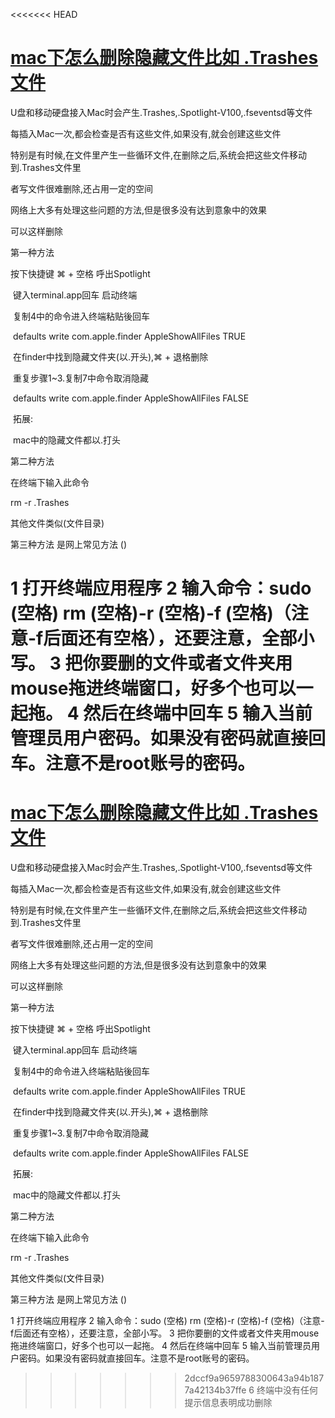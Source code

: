 <<<<<<< HEAD
# [mac下怎么删除隐藏文件比如 .Trashes文件](https://www.cnblogs.com/sundaysgarden/p/5608974.html)



U盘和移动硬盘接入Mac时会产生.Trashes,.Spotlight-V100,.fseventsd等文件

每插入Mac一次,都会检查是否有这些文件,如果没有,就会创建这些文件

特别是有时候,在文件里产生一些循环文件,在删除之后,系统会把这些文件移动到.Trashes文件里

者写文件很难删除,还占用一定的空间

网络上大多有处理这些问题的方法,但是很多没有达到意象中的效果

可以这样删除

第一种方法

按下快捷键 ⌘ + 空格 呼出Spotlight

​    键入terminal.app回车 启动终端

​    复制4中的命令进入终端粘贴後回车

​    defaults write com.apple.finder AppleShowAllFiles TRUE

​    在finder中找到隐藏文件夹(以.开头),⌘ + 退格删除

​    重复步骤1~3.复制7中命令取消隐藏

​    defaults write com.apple.finder AppleShowAllFiles FALSE

​    拓展:

​    mac中的隐藏文件都以.打头

 

 


第二种方法

在终端下输入此命令

rm -r .Trashes

其他文件类似(文件目录)

 

 

第三种方法 是网上常见方法 ()

1 打开终端应用程序
2 输入命令：sudo (空格) rm (空格)-r (空格)-f (空格)（注意-f后面还有空格），还要注意，全部小写。
3 把你要删的文件或者文件夹用mouse拖进终端窗口，好多个也可以一起拖。
4 然后在终端中回车
5 输入当前管理员用户密码。如果没有密码就直接回车。注意不是root账号的密码。
=======
# [mac下怎么删除隐藏文件比如 .Trashes文件](https://www.cnblogs.com/sundaysgarden/p/5608974.html)



U盘和移动硬盘接入Mac时会产生.Trashes,.Spotlight-V100,.fseventsd等文件

每插入Mac一次,都会检查是否有这些文件,如果没有,就会创建这些文件

特别是有时候,在文件里产生一些循环文件,在删除之后,系统会把这些文件移动到.Trashes文件里

者写文件很难删除,还占用一定的空间

网络上大多有处理这些问题的方法,但是很多没有达到意象中的效果

可以这样删除

第一种方法

按下快捷键 ⌘ + 空格 呼出Spotlight

​    键入terminal.app回车 启动终端

​    复制4中的命令进入终端粘贴後回车

​    defaults write com.apple.finder AppleShowAllFiles TRUE

​    在finder中找到隐藏文件夹(以.开头),⌘ + 退格删除

​    重复步骤1~3.复制7中命令取消隐藏

​    defaults write com.apple.finder AppleShowAllFiles FALSE

​    拓展:

​    mac中的隐藏文件都以.打头

 

 


第二种方法

在终端下输入此命令

rm -r .Trashes

其他文件类似(文件目录)

 

 

第三种方法 是网上常见方法 ()

1 打开终端应用程序
2 输入命令：sudo (空格) rm (空格)-r (空格)-f (空格)（注意-f后面还有空格），还要注意，全部小写。
3 把你要删的文件或者文件夹用mouse拖进终端窗口，好多个也可以一起拖。
4 然后在终端中回车
5 输入当前管理员用户密码。如果没有密码就直接回车。注意不是root账号的密码。
>>>>>>> 2dccf9a9659788300643a94b1877a42134b37ffe
6 终端中没有任何提示信息表明成功删除